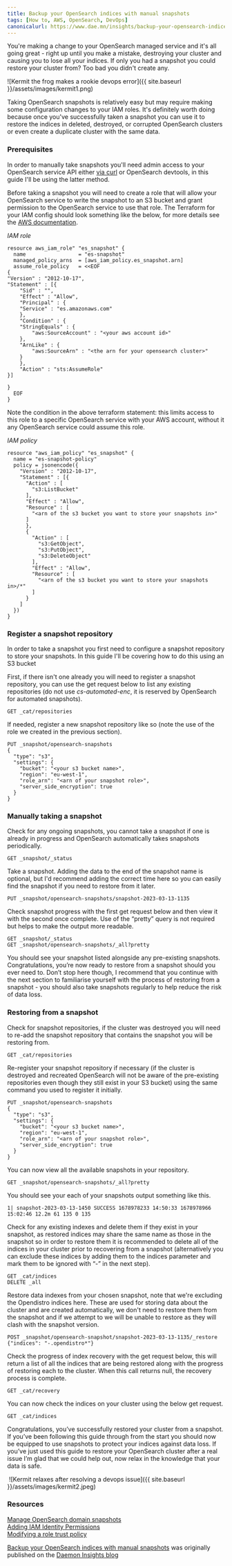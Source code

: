 ```yaml
---
title: Backup your OpenSearch indices with manual snapshots
tags: [How to, AWS, OpenSearch, DevOps]
canonicalurl: https://www.dae.mn/insights/backup-your-opensearch-indices-with-manual-snapshots
---
```


You're making a change to your OpenSearch managed service and it's all going great - right up until you make a mistake, destroying your cluster and causing you to lose all your indices. If only you had a snapshot you could restore your cluster from? Too bad you didn't create any. 

![Kermit the frog makes a rookie devops error]({{ site.baseurl }}/assets/images/kermit1.png)

Taking OpenSearch snapshots is relatively easy but may require making some configuration changes to your IAM roles. It's definitely worth doing because once you've successfully taken a snapshot you can use it to restore the indices in deleted, destroyed, or corrupted OpenSearch clusters or even create a duplicate cluster with the same data.

### Prerequisites

In order to manually take snapshots you'll need admin access to your OpenSearch service API either [via curl](https://docs.aws.amazon.com/opensearch-service/latest/developerguide/managedomains-snapshots.html#:~:text=every%20half%20hour.-,Take%20a%20snapshot,-You%20specify%20the) or OpenSearch devtools, in this guide I'll be using the latter method.

Before taking a snapshot you will need to create a role that will allow your OpenSearch service to write the snapshot to an S3 bucket and grant permission to the OpenSearch service to use that role. The Terraform for your IAM config should look something like the below, for more details see the [AWS documentation](https://docs.aws.amazon.com/IAM/latest/UserGuide/access_policies_manage-attach-detach.html#add-policies-console).

_IAM role_
```
resource aws_iam_role" "es_snapshot" {
  name                 = "es-snapshot"
  managed_policy_arns  = [aws_iam_policy.es_snapshot.arn]
  assume_role_policy   = <<EOF
{
"Version" : "2012-10-17",
"Statement" : [{
    "Sid" : "",
    "Effect" : "Allow",
    "Principal" : {
    "Service" : "es.amazonaws.com"
    },
    "Condition" : {
    "StringEquals" : {
        "aws:SourceAccount" : "<your aws account id>"
    },
    "ArnLike" : {
        "aws:SourceArn" : "<the arn for your opensearch cluster>"
    }
    },
    "Action" : "sts:AssumeRole"
}]

}
  EOF
}
```

Note the condition in the above terraform statement: this limits access to this role to a specific OpenSearch service with your AWS account, without it any OpenSearch service could assume this role.

_IAM policy_
```
resource "aws_iam_policy" "es_snapshot" {
  name = "es-snapshot-policy"
  policy = jsonencode({
    "Version" : "2012-10-17",
    "Statement" : [{
      "Action" : [
        "s3:ListBucket"
      ],
      "Effect" : "Allow",
      "Resource" : [
        "<arn of the s3 bucket you want to store your snapshots in>"
      ]
      },
      {
        "Action" : [
          "s3:GetObject",
          "s3:PutObject",
          "s3:DeleteObject"
        ],
        "Effect" : "Allow",
        "Resource" : [
          "<arn of the s3 bucket you want to store your snapshots in>/*"
        ]
      }
    ]
  })
}
```

### Register a snapshot repository

In order to take a snapshot you first need to configure a snapshot repository to store your snapshots. In this guide I'll be covering how to do this using an S3 bucket

First, if there isn't one already you will need to register a snapshot repository, you can use the get request below to list any existing repositories (do not use _cs-automated-enc_, it is reserved by OpenSearch for automated snapshots).
```
GET _cat/repositories
```

If needed, register a new snapshot repository like so (note the use of the role we created in the previous section).
```
PUT _snapshot/opensearch-snapshots
{
  "type": "s3",
  "settings": {
    "bucket": "<your s3 bucket name>",
    "region": "eu-west-1",
    "role_arn": "<arn of your snapshot role>",
    "server_side_encryption": true
  }
}
```

### Manually taking a snapshot

Check for any ongoing snapshots, you cannot take a snapshot if one is already in progress and OpenSearch automatically takes snapshots periodically.
```
GET _snapshot/_status
```

Take a snapshot. Adding the data to the end of the snapshot name is optional, but I'd recommend adding the correct time here so you can easily find the snapshot if you need to restore from it later.
```
PUT _snapshot/opensearch-snapshots/snapshot-2023-03-13-1135
```

Check snapshot progress with the first get request below and then view it with the second once complete. Use of the “pretty” query is not required but helps to make the output more readable.
```
GET _snapshot/_status
GET _snapshot/opensearch-snapshots/_all?pretty
```

You should see your snapshot listed alongside any pre-existing snapshots. Congratulations, you’re now ready to restore from a snapshot should you ever need to. Don’t stop here though, I recommend that you continue with the next section to familiarise yourself with the process of restoring from a snapshot - you should also take snapshots regularly to help reduce the risk of data loss.

### Restoring from a snapshot


Check for snapshot repositories, if the cluster was destroyed you will need to re-add the snapshot repository that contains the snapshot you will be restoring from.
```
GET _cat/repositories
```

Re-register your snapshot repository if necessary (if the cluster is destroyed and recreated OpenSearch will not be aware of the pre-existing repositories even though they still exist in your S3 bucket) using the same command you used to register it initially.
```
PUT _snapshot/opensearch-snapshots
{
  "type": "s3",
  "settings": {
    "bucket": "<your s3 bucket name>",
    "region": "eu-west-1",
    "role_arn": "<arn of your snapshot role>",
    "server_side_encryption": true
  }
}
```

You can now view all the available snapshots in your repository.
```
GET _snapshot/opensearch-snapshots/_all?pretty
```

You should see your each of your snapshots output something like this.
```
1| snapshot-2023-03-13-1450 SUCCESS 1678978233 14:50:33 1678978966 15:02:46 12.2m 61 135 0 135
```

Check for any existing indexes and delete them if they exist in your snapshot, as restored indices may share the same name as those in the snapshot so in order to restore them it is recommended to delete all of the indices in your cluster prior to recovering from a snapshot (alternatively you can exclude these indices by adding them to the indices parameter and mark them to be ignored with “-” in the next step).
```
GET _cat/indices
DELETE _all
```

Restore data indexes from your chosen snapshot, note that we're excluding the Opendistro indices here. These are used for storing data about the cluster and are created automatically, we don't need to restore them from the snapshot and if we attempt to we will be unable to restore as they will clash with the snapshot version.
```
POST _snapshot/opensearch-snapshot/snapshot-2023-03-13-1135/_restore
{"indices": "-.opendistro*"}
```

Check the progress of index recovery with the get request below, this will return a list of all the indices that are being restored along with the progress of restoring each to the cluster. When this call returns null, the recovery process is complete.
```
GET _cat/recovery
```

You can now check the indices on your cluster using the below get request.
```
GET _cat/indices
```

Congratulations, you’ve successfully restored your cluster from a snapshot. If you’ve been following this guide through from the start you should now be equipped to use snapshots to protect your indices against data loss. If you’ve just used this guide to restore your OpenSearch cluster after a real issue I’m glad that we could help out, now relax in the knowledge that your data is safe.

 ![Kermit relaxes after resolving a devops issue]({{ site.baseurl }}/assets/images/kermit2.jpeg)

### Resources

[Manage OpenSearch domain snapshots](https://docs.aws.amazon.com/opensearch-service/latest/developerguide/managedomains-snapshots.html)  
[Adding IAM Identity Permissions](https://docs.aws.amazon.com/IAM/latest/UserGuide/access_policies_manage-attach-detach.html#add-policies-console)  
[Modifying a role trust policy](https://docs.aws.amazon.com/IAM/latest/UserGuide/roles-managingrole-editing-console.html#roles-managingrole_edit-trust-policy)

[Backup your OpenSearch indices with manual snapshots](https://www.dae.mn/insights/backup-your-opensearch-indices-with-manual-snapshots) was originally published on the [Daemon Insights blog](https://www.dae.mn/insights)